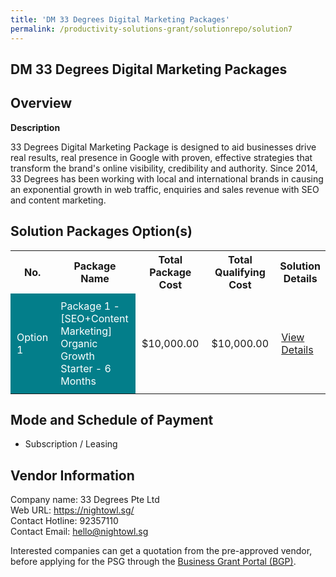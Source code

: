 ```yaml
---
title: 'DM 33 Degrees Digital Marketing Packages'
permalink: /productivity-solutions-grant/solutionrepo/solution7
---
```


## DM 33 Degrees Digital Marketing Packages

## Overview

**Description**

33 Degrees Digital Marketing Package is designed to aid businesses drive real results, real presence in Google with proven, effective strategies that transform the brand's online visibility, credibility and authority. Since 2014, 33 Degrees has been working with local and international brands in causing an exponential growth in web traffic, enquiries and sales revenue with SEO and content marketing.

## Solution Packages Option(s)

<table>
<tr>
<th><b>No.</b></th>
<th><b>Package Name</b></th>
<th><b>Total Package Cost</b></th>
<th><b>Total Qualifying Cost</b></th>
<th><b>Solution Details</b></th>
</tr>
<tr>
<td style='padding: 10px; background-color: #037E8A; color: #FFFFFF;'>Option 1</td>
<td style='padding: 10px; background-color: #037E8A; color: #FFFFFF;'>Package 1 - [SEO+Content Marketing] Organic Growth Starter - 6 Months</td>
<td style='padding: 10px;'>$10,000.00</td>
<td style='padding: 10px;'>$10,000.00</td>
<td style='padding: 10px;'><a href='/images/psg/33Degrees_DM_Desensitised_Annex_3.pdf' target='_blank'>View Details</a></td>
</tr>
</table>

## Mode and Schedule of Payment

 - Subscription / Leasing

## Vendor Information

 Company name: 33 Degrees Pte Ltd<br>Web URL: https://nightowl.sg/<br>Contact Hotline: 92357110<br>Contact Email: hello@nightowl.sg

Interested companies can get a quotation from the pre-approved vendor, before applying for the PSG through the <a href='https://www.businessgrants.gov.sg/' target='_blank' rel='noopener'>Business Grant Portal (BGP)</a>.

<script src="/jquery/resize-tables.js"></script>
